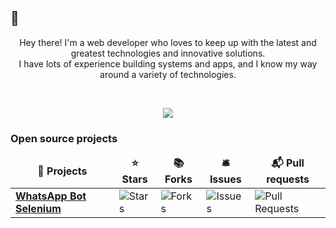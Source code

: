## 👋
  
<!-- <img align="right" width="300" src="https://i2.wp.com/allhtaccess.info/wp-content/uploads/2018/03/programming.gif?fit=1281%2C716&ssl=1" /> -->

<p align="center"> 
  Hey there! I'm a web developer who loves to keep up with the latest and greatest technologies and innovative solutions. <br>
  I have lots of experience building systems and apps, and I know my way around a variety of technologies.
</p>
<br>

<p align="center">
  <a href="https://skillicons.dev">
    <img src="https://skillicons.dev/icons?i=js,ts,nodejs,express,py,java,cs,css,styledcomponents,tailwind,figma,react,vuejs,nestjs,mysql,mongodb,redis,sqlite,linux,docker,nginx,cloudflare,gcp,bots&perline=12" />
  </a>
</p>

<h3>Open source projects</h3>

<table>
  <thead align="center">
    <tr border: none;>
      <td><b>🎁 Projects</b></td>
      <td><b>⭐ Stars</b></td>
      <td><b>📚 Forks</b></td>
      <td><b>🛎 Issues</b></td>
      <td><b>📬 Pull requests</b></td>
    </tr>
  </thead>
  <tbody>
    <tr>
      <td><a href="https://github.com/gsmatheus/whatsapp-bot-selenium"><b>WhatsApp Bot Selenium</b></a></td>
      <td><img alt="Stars" src="https://img.shields.io/github/stars/gsmatheus/whatsapp-bot-selenium?style=flat-square&labelColor=343b41"/></td>
      <td><img alt="Forks" src="https://img.shields.io/github/forks/gsmatheus/whatsapp-bot-selenium?style=flat-square&labelColor=343b41"/></td>
      <td><img alt="Issues" src="https://img.shields.io/github/issues/gsmatheus/whatsapp-bot-selenium?style=flat-square&labelColor=343b41"/></td>
      <td><img alt="Pull Requests" src="https://img.shields.io/github/issues-pr/gsmatheus/whatsapp-bot-selenium?style=flat-square&labelColor=343b41"/></td>
    </tr>
  </tbody>
</table>
